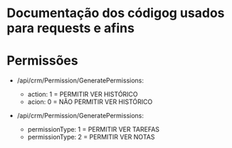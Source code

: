 # Documentação dos códigog usados para requests e afins


# Permissões

- /api/crm/Permission/GeneratePermissions:
    - action: 1 = PERMITIR VER HISTÓRICO
    - acion: 0 = NÃO PERMITIR VER HISTÓRICO


- /api/crm/Permission/GeneratePermissions:
    - permissionType: 1 = PERMITIR VER TAREFAS
    - permissionType: 2 = PERMITIR VER NOTAS

